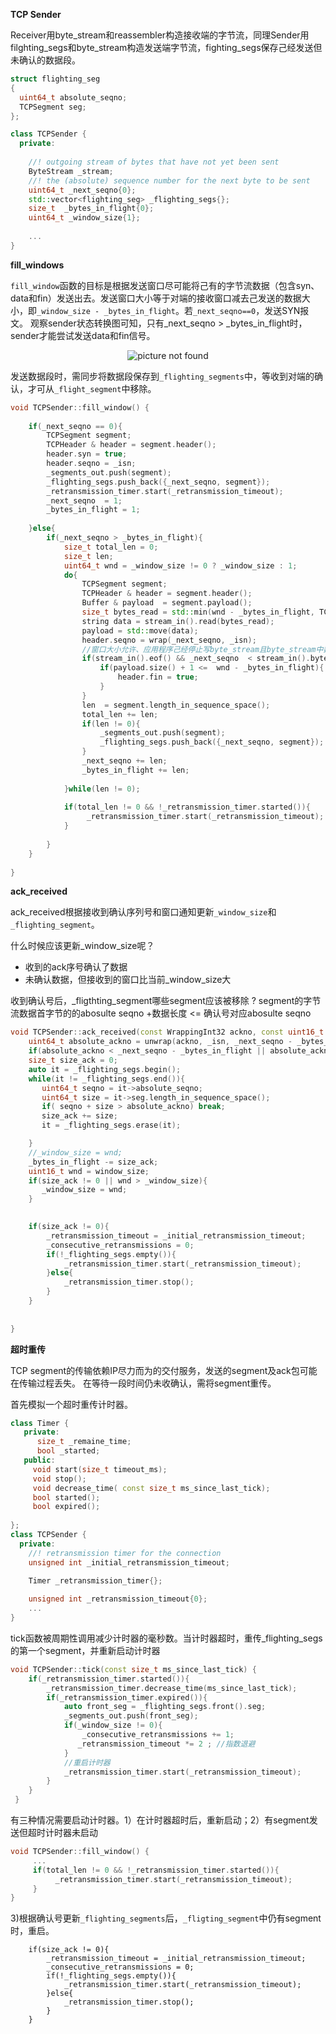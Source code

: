 **TCP Sender**

Receiver用byte_stream和reassembler构造接收端的字节流，同理Sender用filghting_segs和byte_stream构造发送端字节流，fighting_segs保存己经发送但未确认的数据段。

```c++
struct flighting_seg
{
  uint64_t absolute_seqno;
  TCPSegment seg;
};

class TCPSender {
  private:
   
    //! outgoing stream of bytes that have not yet been sent
    ByteStream _stream;
    //! the (absolute) sequence number for the next byte to be sent
    uint64_t _next_seqno{0};
    std::vector<flighting_seg> _flighting_segs{};
    size_t  _bytes_in_flight{0};
    uint64_t _window_size{1};
    
    ...
}
```

**fill_windows**

`fill_window`函数的目标是根据发送窗口尽可能将己有的字节流数据（包含syn、data和fin）发送出去。发送窗口大小等于对端的接收窗口减去己发送的数据大小，即`_window_size - _bytes_in_flight`。若`_next_seqno==0`，发送SYN报文。 观察sender状态转换图可知，只有_next_seqno >  _bytes_in_flight时，sender才能尝试发送data和fin信号。

<center>
    <img src="/images/posts/blog/CS144/sender_states.png" alt="picture not found" style="zoom:100%;" />
    <br>
</center>

发送数据段时，需同步将数据段保存到`_flighting_segments`中，等收到对端的确认，才可从`_flight_segment`中移除。

```c++
void TCPSender::fill_window() {
    
    if(_next_seqno == 0){
        TCPSegment segment;
        TCPHeader & header = segment.header();
        header.syn = true;
        header.seqno = _isn;
        _segments_out.push(segment);
        _flighting_segs.push_back({_next_seqno, segment});
        _retransmission_timer.start(_retransmission_timeout);
        _next_seqno  = 1;
        _bytes_in_flight = 1;
        
    }else{
        if(_next_seqno > _bytes_in_flight){
            size_t total_len = 0;
            size_t len;
            uint64_t wnd = _window_size != 0 ? _window_size : 1;
            do{
                TCPSegment segment;
                TCPHeader & header = segment.header();
                Buffer & payload  = segment.payload();
                size_t bytes_read = std::min(wnd - _bytes_in_flight, TCPConfig::MAX_PAYLOAD_SIZE);
                string data = stream_in().read(bytes_read);
                payload = std::move(data);
                header.seqno = wrap(_next_seqno, _isn);
                //窗口大小允许、应用程序己经停止写byte_stream且byte_stream中数据己经全部读取时，发送fin
                if(stream_in().eof() && _next_seqno  < stream_in().bytes_written() + 2){
                    if(payload.size() + 1 <=  wnd - _bytes_in_flight){
                        header.fin = true;
                    }
                }
                len  = segment.length_in_sequence_space();
                total_len += len;
                if(len != 0){
                    _segments_out.push(segment);
                    _flighting_segs.push_back({_next_seqno, segment});
                }
                _next_seqno += len;
                _bytes_in_flight += len; 
                
            }while(len != 0);
            
            if(total_len != 0 && !_retransmission_timer.started()){
                 _retransmission_timer.start(_retransmission_timeout);
            }
           
        }
    }
    
}
```

**ack_received**

ack_received根据接收到确认序列号和窗口通知更新`_window_size`和`_flighting_segment`。

什么时候应该更新_window_size呢？

- 收到的ack序号确认了数据
- 未确认数据，但接收到的窗口比当前_window_size大

收到确认号后，_fligthting_segment哪些segment应该被移除 ?  segment的字节流数据首字节的的abosulte seqno +数据长度  <=  确认号对应abosulte seqno

```c++
void TCPSender::ack_received(const WrappingInt32 ackno, const uint16_t window_size) {
    uint64_t absolute_ackno = unwrap(ackno, _isn, _next_seqno - _bytes_in_flight);
    if(absolute_ackno < _next_seqno - _bytes_in_flight || absolute_ackno > _next_seqno) return;
    size_t size_ack = 0;
    auto it = _flighting_segs.begin();
    while(it != _flighting_segs.end()){
       uint64_t seqno = it->absolute_seqno;
       uint64_t size = it->seg.length_in_sequence_space();
       if( seqno + size > absolute_ackno) break;
       size_ack += size;
       it = _flighting_segs.erase(it);

    }
    //_window_size = wnd;
    _bytes_in_flight -= size_ack;
    uint16_t wnd = window_size;
    if(size_ack != 0 || wnd > _window_size){
       _window_size = wnd;
    }

    
    if(size_ack != 0){
        _retransmission_timeout = _initial_retransmission_timeout;
        _consecutive_retransmissions = 0;
        if(!_flighting_segs.empty()){
            _retransmission_timer.start(_retransmission_timeout);
        }else{
            _retransmission_timer.stop();
        }
    }
    
    
}
```



**超时重传**

TCP segment的传输依赖IP尽力而为的交付服务，发送的segment及ack包可能在传输过程丢失。 在等待一段时间仍未收确认，需将segment重传。

首先模拟一个超时重传计时器。

```c++
class Timer {
   private:
      size_t _remaine_time;
      bool _started;
   public:    
     void start(size_t timeout_ms);
     void stop();
     void decrease_time( const size_t ms_since_last_tick);
     bool started();
     bool expired();
     
};
class TCPSender {
  private:
    //! retransmission timer for the connection
    unsigned int _initial_retransmission_timeout;
    
    Timer _retransmission_timer{};

    unsigned int _retransmission_timeout{0};
    ...
}
```

 tick函数被周期性调用减少计时器的毫秒数。当计时器超时，重传_flighting_segs的第一个segment，并重新启动计时器

```c++
void TCPSender::tick(const size_t ms_since_last_tick) { 
    if(_retransmission_timer.started()){
        _retransmission_timer.decrease_time(ms_since_last_tick);
        if(_retransmission_timer.expired()){
            auto front_seg = _flighting_segs.front().seg;
            _segments_out.push(front_seg);
            if(_window_size != 0){
                _consecutive_retransmissions += 1;
               _retransmission_timeout *= 2 ; //指数退避
            }
            //重启计时器
            _retransmission_timer.start(_retransmission_timeout);
        }
    }
 }
```

 有三种情况需要启动计时器。1）在计时器超时后，重新启动；2）有segment发送但超时计时器未启动

```c++
void TCPSender::fill_window() { 
     ...        
     if(total_len != 0 && !_retransmission_timer.started()){
          _retransmission_timer.start(_retransmission_timeout);
     }  
}
```

3)根据确认号更新`_flighting_segments`后，`_fligting_segment`中仍有segment时，重启。

```
    if(size_ack != 0){
        _retransmission_timeout = _initial_retransmission_timeout;
        _consecutive_retransmissions = 0;
        if(!_flighting_segs.empty()){
            _retransmission_timer.start(_retransmission_timeout);
        }else{
            _retransmission_timer.stop();
        }
    }
```


